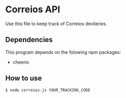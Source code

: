 Correios API
============

Use this file to keep track of Correios devileries.


Dependencies
------------

This program depends on the folowing npm packages:

* cheerio

How to use
----------

```bash
$ node correios.js YOUR_TRACKING_CODE
```
